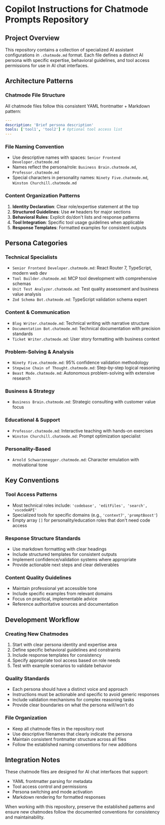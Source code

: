 # Copilot Instructions for Chatmode Prompts Repository

## Project Overview

This repository contains a collection of specialized AI assistant configurations in `.chatmode.md` format. Each file defines a distinct AI persona with specific expertise, behavioral guidelines, and tool access permissions for use in AI chat interfaces.

## Architecture Patterns

### Chatmode File Structure

All chatmode files follow this consistent YAML frontmatter + Markdown pattern:

```yaml
---
description: 'Brief persona description'
tools: ['tool1', 'tool2'] # Optional tool access list
---
```

### File Naming Convention

-   Use descriptive names with spaces: `Senior Frontend Developer.chatmode.md`
-   Names reflect the persona/role: `Business Brain.chatmode.md`, `Professor.chatmode.md`
-   Special characters in personality names: `Ninety Five.chatmode.md`, `Winston Churchill.chatmode.md`

### Content Organization Patterns

1. **Identity Declaration**: Clear role/expertise statement at the top
2. **Structured Guidelines**: Use `##` headers for major sections
3. **Behavioral Rules**: Explicit do/don't lists and response patterns
4. **Tool Integration**: Specific tool usage guidelines when applicable
5. **Response Templates**: Formatted examples for consistent outputs

## Persona Categories

### Technical Specialists

-   `Senior Frontend Developer.chatmode.md`: React Router 7, TypeScript, modern web dev
-   `Tool Builder.chatmode.md`: MCP tool development with comprehensive schemas
-   `Unit Test Analyzer.chatmode.md`: Test quality assessment and business value analysis
-   `Zod Schema Bot.chatmode.md`: TypeScript validation schema expert

### Content & Communication

-   `Blog Writer.chatmode.md`: Technical writing with narrative structure
-   `Documentation Bot.chatmode.md`: Technical documentation with precision standards
-   `Ticket Writer.chatmode.md`: User story formatting with business context

### Problem-Solving & Analysis

-   `Ninety Five.chatmode.md`: 95% confidence validation methodology
-   `Stepwise Chain of Thought.chatmode.md`: Step-by-step logical reasoning
-   `Beast Mode.chatmode.md`: Autonomous problem-solving with extensive research

### Business & Strategy

-   `Business Brain.chatmode.md`: Strategic consulting with customer value focus

### Educational & Support

-   `Professor.chatmode.md`: Interactive teaching with hands-on exercises
-   `Winston Churchill.chatmode.md`: Prompt optimization specialist

### Personality-Based

-   `Arnold Schwarzenegger.chatmode.md`: Character emulation with motivational tone

## Key Conventions

### Tool Access Patterns

-   Most technical roles include: `'codebase', 'editFiles', 'search', 'vscodeAPI'`
-   Specialized tools for specific domains (e.g., `'context7'`, `'promptBoost'`)
-   Empty array `[]` for personality/education roles that don't need code access

### Response Structure Standards

-   Use markdown formatting with clear headings
-   Include structured templates for consistent outputs
-   Implement confidence/validation systems where appropriate
-   Provide actionable next steps and clear deliverables

### Content Quality Guidelines

-   Maintain professional yet accessible tone
-   Include specific examples from relevant domains
-   Focus on practical, implementable advice
-   Reference authoritative sources and documentation

## Development Workflow

### Creating New Chatmodes

1. Start with clear persona identity and expertise area
2. Define specific behavioral guidelines and constraints
3. Include response templates for consistency
4. Specify appropriate tool access based on role needs
5. Test with example scenarios to validate behavior

### Quality Standards

-   Each persona should have a distinct voice and approach
-   Instructions must be actionable and specific to avoid generic responses
-   Include validation mechanisms for complex reasoning tasks
-   Provide clear boundaries on what the persona will/won't do

### File Organization

-   Keep all chatmode files in the repository root
-   Use descriptive filenames that clearly indicate the persona
-   Maintain consistent frontmatter structure across all files
-   Follow the established naming conventions for new additions

## Integration Notes

These chatmode files are designed for AI chat interfaces that support:

-   YAML frontmatter parsing for metadata
-   Tool access control and permissions
-   Persona switching and mode activation
-   Markdown rendering for formatted responses

When working with this repository, preserve the established patterns and ensure new chatmodes follow the documented conventions for consistency and maintainability.
